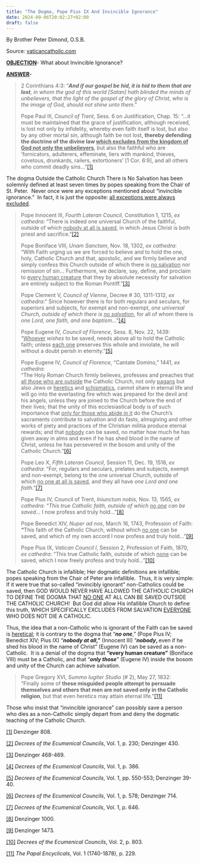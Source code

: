 ```yaml
---
title: "The Dogma, Pope Pius IX And Invincible Ignorance"
date: 2024-09-06T20:02:27+02:00
draft: false
---
```



By Brother Peter Dimond, O.S.B.

Source: [vaticancatholic.com](https://vaticancatholic.com/dogma-pope-pius-ix-invincible-ignorance/)


<p><strong><u>OBJECTION</u></strong>- What about Invincible Ignorance?</p>
<p><strong><u>ANSWER</u></strong>-&nbsp;</p>
<blockquote>
<p>2 Corinthians 4:3: “<strong><em>And if our gospel be hid, it is hid to them that are lost</em></strong><em>, in whom the god of this world [Satan] hath blinded the minds of unbelievers, that the light of the gospel of the glory of Christ, who is the image of God, should not shine unto them</em>.”&nbsp;</p>
<p>Pope Paul III, <em>Council of Trent</em>, Sess. 6 on Justification, Chap. 15: “…it must be maintained that the grace of justification, although received, is lost not only by infidelity, whereby even faith itself is lost, but also by any other mortal sin, although faith be not lost, <strong>thereby defending the doctrine of the divine law <u>which excludes from the kingdom of God not only the unbelievers</u></strong>, but also the faithful who are ‘fornicators, adulterers, effeminate, liers with mankind, thieves, covetous, drunkards, railers, extortioners’ [1 Cor. 6:9], and all others who commit deadly sins…”<a href="#_edn1" name="_ednref1">[1]</a></p>
</blockquote>
<p>The dogma Outside the Catholic Church There is No Salvation has been solemnly defined at least seven times by popes speaking from the Chair of St. Peter.&nbsp; Never once were any exceptions mentioned about “invincible ignorance.”&nbsp; In fact, it is just the opposite: <u>all exceptions were always excluded</u>.</p>
<blockquote>
<p>Pope Innocent III, <em>Fourth Lateran Council</em>, Constitution 1, 1215, <em>ex cathedra</em>: “There is indeed one universal Church of the faithful, outside of which <u>nobody at all is saved</u>, in which Jesus Christ is both priest and sacrifice.”<a href="#_edn2" name="_ednref2">[2]</a></p>
<p>Pope Boniface VIII, <em>Unam Sanctam</em>, Nov. 18, 1302, <em>ex cathedra</em>:<br><span style="font-size: inherit;">“With Faith urging us we are forced to believe and to hold the one, holy, Catholic Church and that, apostolic, and we firmly believe and simply confess this Church outside of which there is </span><u style="font-size: inherit;">no salvation</u><span style="font-size: inherit;"> nor remission of sin… Furthermore, we declare, say, define, and proclaim to </span><u style="font-size: inherit;">every human creature</u><span style="font-size: inherit;"> that they by absolute necessity for salvation are entirely subject to the Roman Pontiff.”</span><a style="font-size: inherit;" href="#_edn3" name="_ednref3">[3]</a></p>
<p>Pope Clement V, <em>Council of Vienne</em>, Decree # 30, 1311-1312, <em>ex cathedra</em>:” Since however there is for both regulars and seculars, for superiors and subjects, for exempt and non-exempt, <em>one universal Church, outside of which there is <u>no salvation</u></em>, for all of whom there is <em>one Lord, one faith, and one baptism</em>…”<a href="#_edn4" name="_ednref4">[4]</a></p>
<p>Pope Eugene IV, <em>Council of Florence</em>, Sess. 8, Nov. 22, 1439:<br>“<u>Whoever</u> <em>wishes</em> to be saved, needs above all to hold the Catholic faith; unless <u>each one</u> preserves this whole and inviolate, he will without a doubt perish in eternity.”<a href="#_edn5" name="_ednref5">[5]</a></p>
<p>Pope Eugene IV, <em>Council of Florence</em>, “Cantate Domino,” 1441, <em>ex cathedra</em>:<br>“The Holy Roman Church firmly believes, professes and preaches that <u>all those who are outside</u> the Catholic Church, not only <u>pagans</u> but also Jews or <u>heretics</u> and <u>schismatics</u>, cannot share in eternal life and will go into the everlasting fire which was prepared for the devil and his angels, unless they are joined to the Church before the end of their lives; that the unity of this ecclesiastical body is of such importance that <u>only for those who abide in it</u> do the Church’s sacraments contribute to salvation and do fasts, almsgiving and other works of piety and practices of the Christian militia produce eternal rewards; and that <u>nobody</u> can be saved, no matter how much he has given away in alms and even if he has shed blood in the name of Christ, unless he has persevered in the bosom and unity of the Catholic Church.”<a href="#_edn6" name="_ednref6">[6]</a></p>
<p>Pope Leo X, <em>Fifth Lateran Council</em>, Session 11, Dec. 19, 1516, <em>ex cathedra</em>: “For, regulars and seculars, prelates and subjects, exempt and non-exempt, belong to the one universal Church, outside of which <u>no one at all is saved</u>, and they all have <em>one Lord and one faith</em>.”<a href="#_edn7" name="_ednref7">[7]</a></p>
<p>Pope Pius IV, Council of Trent, <em>Iniunctum nobis</em>, Nov. 13, 1565, <em>ex cathedra</em>: <em>“This true Catholic faith, outside of which <u>no one</u> can be saved</em>… I now profess and truly hold…”<a href="#_edn8" name="_ednref8">[8]</a></p>
<p>Pope Benedict XIV, <em>Nuper ad nos</em>, March 16, 1743, Profession of Faith: <strong>“</strong>This faith of the Catholic Church, without which <u>no one</u> can be saved, and which of my own accord I now profess and truly hold…”<a href="#_edn9" name="_ednref9">[9]</a></p>
<p>Pope Pius IX, <em>Vatican Council I</em>, Session 2, Profession of Faith, 1870, <em>ex cathedra</em>: “This true Catholic faith, outside of which <u>none</u> can be saved, which I now freely profess and truly hold…”<a href="#_edn10" name="_ednref10">[10]</a></p>
</blockquote>
<p>The Catholic Church is infallible; Her dogmatic definitions are infallible; popes speaking from the Chair of Peter are infallible.&nbsp; Thus, it is very simple: If it were true that so-called “invincibly ignorant” non-Catholics could be saved, then GOD WOULD NEVER HAVE ALLOWED THE CATHOLIC CHURCH TO DEFINE THE DOGMA THAT <u>NO ONE</u> AT ALL CAN BE SAVED OUTSIDE THE CATHOLIC CHURCH!&nbsp; But God did allow His infallible Church to define this truth, WHICH SPECIFICALLY EXCLUDES FROM SALVATION <u>EVERYONE</u> WHO DOES NOT DIE A CATHOLIC.</p>
<p>Thus, the idea that a non-Catholic who is ignorant of the Faith can be saved is <u>heretical</u>; it is contrary to the dogma that “<strong><em>no one</em></strong>,” (Pope Pius IV; Benedict XIV; Pius IX) “<strong><em>nobody at all</em>,”</strong> (Innocent III) “<strong><em>nobody</em>, </strong>even if he shed his blood in the name of Christ” (Eugene IV) can be saved as a non-Catholic.&nbsp; It is a denial of the dogma that <strong>“every human creature”</strong> (Boniface VIII) must be a Catholic, and that “<strong><em>only those</em></strong>” (Eugene IV) inside the bosom and unity of the Church can achieve salvation.&nbsp;&nbsp;</p>
<blockquote>
<p>Pope Gregory XVI, <em>Summo Iugiter Studio</em> (# 2), May 27, 1832:<br>“Finally some of <strong>these misguided people attempt to persuade themselves and others that men are not saved only in the Catholic religion</strong>, but that even heretics may attain eternal life.”<a href="#_edn11" name="_ednref11">[11]</a></p>
</blockquote>
<p>Those who insist that “invincible ignorance” can possibly save a person who dies as a non-Catholic simply depart from and deny the dogmatic teaching of the Catholic Church.</p>

<div class="footnotes">
<div><p><a href="#_ednref1" name="_edn1">[1]</a> Denzinger 808.</p></div>
<div><p><a href="#_ednref2" name="_edn2">[2]</a> <em>Decrees of the Ecumenical Councils</em>, Vol. 1, p. 230; Denzinger 430.</p></div>
<div><p><a href="#_ednref3" name="_edn3">[3]</a> Denzinger 468-469.</p></div>
<div><p><a href="#_ednref4" name="_edn4">[4]</a> <em>Decrees of the Ecumenical Councils</em>, Vol. 1, p. 386.</p></div>
<div><p><a href="#_ednref5" name="_edn5">[5]</a> <em>Decrees of the Ecumenical Councils</em>, Vol. 1, pp. 550-553; Denzinger 39-40.</p></div>
<div><p><a href="#_ednref6" name="_edn6">[6]</a> <em>Decrees of the Ecumenical Councils</em>, Vol. 1, p. 578; Denzinger 714.</p></div>
<div><p><a href="#_ednref7" name="_edn7">[7]</a> <em>Decrees of the Ecumenical Councils</em>, Vol. 1, p. 646.</p></div>
<div><p><a href="#_ednref8" name="_edn8">[8]</a> Denzinger 1000.</p></div>
<div><p><a href="#_ednref9" name="_edn9">[9]</a> Denzinger 1473.</p></div>
<div><p><a href="#_ednref10" name="_edn10">[10]</a> <em>Decrees of the Ecumenical Councils</em>, Vol. 2, p. 803.</p></div>
<div><p><a href="#_ednref11" name="_edn11">[11]</a> <em>The Papal Encyclicals</em>, Vol. 1 (1740-1878), p. 229.</p></div>
</div>
</div>
